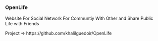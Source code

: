 # <h3>OpenLife</h3>
<p>Website For Social Network For Communtiy With Other and Share Public Life with Friends</p>
<p>Project =>  https://github.com/khalilguedoir/OpenLife</p>
